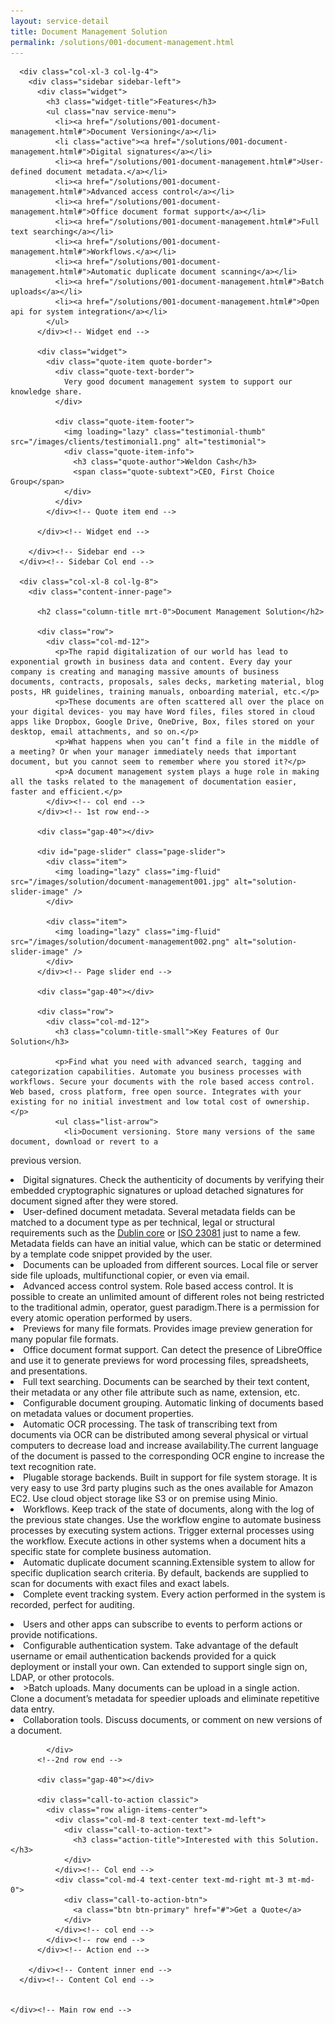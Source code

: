 ```yaml
---
layout: service-detail
title: Document Management Solution
permalink: /solutions/001-document-management.html
---
```

<section id="main-container" class="main-container">
  <div class="container">
    <div class="row">

      <div class="col-xl-3 col-lg-4">
        <div class="sidebar sidebar-left">
          <div class="widget">
            <h3 class="widget-title">Features</h3>
            <ul class="nav service-menu">
              <li><a href="/solutions/001-document-management.html#">Document Versioning</a></li>
              <li class="active"><a href="/solutions/001-document-management.html#">Digital signatures</a></li>
              <li><a href="/solutions/001-document-management.html#">User-defined document metadata.</a></li>
              <li><a href="/solutions/001-document-management.html#">Advanced access control</a></li>
              <li><a href="/solutions/001-document-management.html#">Office document format support</a></li>
              <li><a href="/solutions/001-document-management.html#">Full text searching</a></li>
			  <li><a href="/solutions/001-document-management.html#">Workflows.</a></li>
			  <li><a href="/solutions/001-document-management.html#">Automatic duplicate document scanning</a></li>
			  <li><a href="/solutions/001-document-management.html#">Batch uploads</a></li>
			  <li><a href="/solutions/001-document-management.html#">Open api for system integration</a></li>
			</ul>
          </div><!-- Widget end -->

          <div class="widget">
            <div class="quote-item quote-border">
              <div class="quote-text-border">
                Very good document management system to support our knowledge share.
              </div>

              <div class="quote-item-footer">
                <img loading="lazy" class="testimonial-thumb" src="/images/clients/testimonial1.png" alt="testimonial">
                <div class="quote-item-info">
                  <h3 class="quote-author">Weldon Cash</h3>
                  <span class="quote-subtext">CEO, First Choice Group</span>
                </div>
              </div>
            </div><!-- Quote item end -->

          </div><!-- Widget end -->

        </div><!-- Sidebar end -->
      </div><!-- Sidebar Col end -->

      <div class="col-xl-8 col-lg-8">
        <div class="content-inner-page">

          <h2 class="column-title mrt-0">Document Management Solution</h2>

          <div class="row">
            <div class="col-md-12">
              <p>The rapid digitalization of our world has lead to exponential growth in business data and content. Every day your company is creating and managing massive amounts of business documents, contracts, proposals, sales decks, marketing material, blog posts, HR guidelines, training manuals, onboarding material, etc.</p>
              <p>These documents are often scattered all over the place on your digital devices- you may have Word files, files stored in cloud apps like Dropbox, Google Drive, OneDrive, Box, files stored on your desktop, email attachments, and so on.</p>
			  <p>What happens when you can’t find a file in the middle of a meeting? Or when your manager immediately needs that important document, but you cannot seem to remember where you stored it?</p>
			  <p>A document management system plays a huge role in making all the tasks related to the management of documentation easier, faster and efficient.</p>
			</div><!-- col end -->
          </div><!-- 1st row end-->

          <div class="gap-40"></div>

          <div id="page-slider" class="page-slider">
            <div class="item">
              <img loading="lazy" class="img-fluid" src="/images/solution/document-management001.jpg" alt="solution-slider-image" />
            </div>

            <div class="item">
              <img loading="lazy" class="img-fluid" src="/images/solution/document-management002.png" alt="solution-slider-image" />
            </div>
          </div><!-- Page slider end -->

          <div class="gap-40"></div>

          <div class="row">
            <div class="col-md-12">
              <h3 class="column-title-small">Key Features of Our Solution</h3>

              <p>Find what you need with advanced search, tagging and categorization capabilities. Automate you business processes with workflows. Secure your documents with the role based access control. Web based, cross platform, free open source. Integrates with your existing for no initial investment and low total cost of ownership.</p>
              <ul class="list-arrow">
                <li>Document versioning. Store many versions of the same document, download or revert to a
previous version.</li>

<li>Digital signatures. Check the authenticity of documents by verifying their embedded
cryptographic signatures or upload detached signatures for document
signed after they were stored.

</li>
<li>User-defined document metadata. Several metadata fields can be matched to a document type as per technical,
legal or structural requirements such as the <a class="reference external" href="http://dublincore.org/metadata-basics/">Dublin core</a> or <a class="reference external" href="https://www.iso.org/standard/73172.html">ISO 23081</a>
just to name a few. Metadata fields can have an initial value, which can be static or determined
by a template code snippet provided by the user.</li>

</li>
<li>Documents can be uploaded from different sources. Local file or server side file uploads, multifunctional copier, or even via
email.
</li>
<li>Advanced access control system. Role based access control. It is possible to create an unlimited amount
of different roles not being restricted to the traditional admin,
operator, guest paradigm.There is a permission for every atomic operation performed by users.
</li>
<li>Previews for many file formats. Provides image preview generation for many popular file
formats.
</li>
<li> Office document format support. Can detect the presence of LibreOffice and use it to generate
previews for word processing files, spreadsheets, and presentations.
</li>
<li>Full text searching. Documents can be searched by their text content, their metadata or any other
file attribute such as name, extension, etc.
</li>
<li>Configurable document grouping. Automatic linking of documents based on metadata values or document
properties.
</li>
<li>Automatic OCR processing. The task of transcribing text from documents via OCR can be distributed
among several physical or virtual computers to decrease load and increase
availability.The current language of the document is passed to the corresponding OCR
engine to increase the text recognition rate.
</li>

<li>Plugable storage backends. Built in support for file system storage. It is very easy to use 3rd party plugins such as the ones available for
Amazon EC2. Use cloud object storage like S3 or on premise using Minio.
</li>
<li>Workflows. Keep track of the state of documents, along with the log of the previous
state changes. Use the workflow engine to automate business processes by executing
system actions. Trigger external processes using the workflow. Execute actions in other
systems when a document hits a specific state for complete business
automation.
</li>

<li>Automatic duplicate document scanning.Extensible system to allow for specific duplication search criteria. By
default, backends are supplied to scan for documents with exact files and
exact labels.
</li>
<li>Complete event tracking system. Every action performed in the system is recorded, perfect for auditing.</p></li>
<li>Users and other apps can subscribe to events to perform actions or
provide notifications.
</li>
<li>Configurable authentication system. Take advantage of the default username or email authentication backends
provided for a quick deployment or install your own. Can extended to support single sign on, LDAP, or other protocols.
</li>

<li>>Batch uploads. Many documents can be upload in a single action. Clone a document’s metadata for speedier uploads and eliminate repetitive
data entry.
</li>
<li>Collaboration tools. Discuss documents, or comment on new versions of a document.
</li>
              </ul>
			  
            </div>
          <!--2nd row end -->

          <div class="gap-40"></div>

          <div class="call-to-action classic">
            <div class="row align-items-center">
              <div class="col-md-8 text-center text-md-left">
                <div class="call-to-action-text">
                  <h3 class="action-title">Interested with this Solution.</h3>
                </div>
              </div><!-- Col end -->
              <div class="col-md-4 text-center text-md-right mt-3 mt-md-0">
                <div class="call-to-action-btn">
                  <a class="btn btn-primary" href="#">Get a Quote</a>
                </div>
              </div><!-- col end -->
            </div><!-- row end -->
          </div><!-- Action end -->

        </div><!-- Content inner end -->
      </div><!-- Content Col end -->


    </div><!-- Main row end -->
  </div><!-- Conatiner end -->
</section><!-- Main container end -->